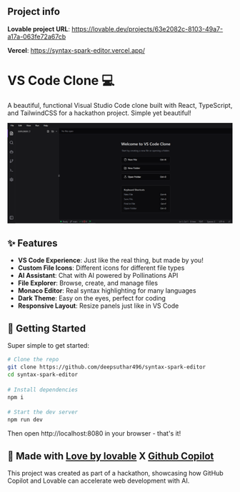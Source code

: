 ## Project info

**Lovable project URL**: https://lovable.dev/projects/63e2082c-8103-49a7-a17a-063fe72a67cb

**Vercel**: https://syntax-spark-editor.vercel.app/

# VS Code Clone 💻

A beautiful, functional Visual Studio Code clone built with React, TypeScript, and TailwindCSS for a hackathon project. Simple yet beautiful!

![VS Code Clone Screenshot](public/screenshot.png)

## ✨ Features
- **VS Code Experience**: Just like the real thing, but made by you!
- **Custom File Icons**: Different icons for different file types
- **AI Assistant**: Chat with AI powered by Pollinations API
- **File Explorer**: Browse, create, and manage files
- **Monaco Editor**: Real syntax highlighting for many languages
- **Dark Theme**: Easy on the eyes, perfect for coding
- **Responsive Layout**: Resize panels just like in VS Code

## 🚀 Getting Started

Super simple to get started:

```bash
# Clone the repo
git clone https://github.com/deepsuthar496/syntax-spark-editor
cd syntax-spark-editor

# Install dependencies
npm i

# Start the dev server
npm run dev
```
Then open http://localhost:8080 in your browser - that's it!

## 💖 Made with [Love by lovable](https://lovable.dev/) X [Github Copilot](https://github.com/features/copilot)

This project was created as part of a hackathon, showcasing how GitHub Copilot and Lovable can accelerate web development with AI.
